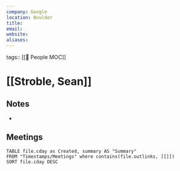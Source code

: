 ```yaml
---
company: Google
location: Boulder
title: 
email: 
website: 
aliases:
---
```

tags:: [[👥 People MOC]]

# [[Stroble, Sean]]


## Notes
- 

## Meetings
```dataview
TABLE file.cday as Created, summary AS "Summary"
FROM "Timestamps/Meetings" where contains(file.outlinks, [[]])
SORT file.cday DESC
```